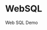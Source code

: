 # WebSQL
Web SQL Demo

<script type="text/javascript">
var db = openDatabase('rkdb','1.0','rkfirstdb','2*1024*1024');
db.transaction(function(tx){
	tx.executeSql("CREATE TABLE IF NOT EXISTS user(id INTEGER UNIQUE, name TEXT(100))");
	tx.executeSql("INSERT INTO user(id,name) VALUES(1,'Ranjit kumar')");
});
</script>

